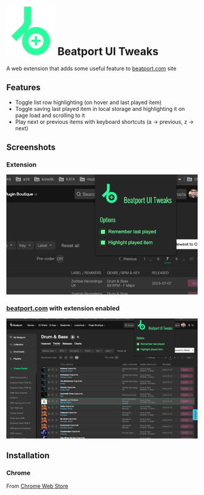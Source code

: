 # ![Beatport UI Tweaks](https://raw.githubusercontent.com/cstuncsik/beatport-ui-tweaks/master/src/assets/images/icon.png) Beatport UI Tweaks
A web extension that adds some useful feature to [beatport.com](https://www.beatport.com/) site

## Features
- Toggle list row highlighting (on hover and last played item)
- Toggle saving last played item in local storage and highlighting it on page load and scrolling to it
- Play next or previous items with keyboard shortcuts (a -> previous, z -> next)

## Screenshots
### Extension
![Extension screenshot](https://raw.githubusercontent.com/cstuncsik/beatport-ui-tweaks/master/store-assets/extension-screenshot.jpg)
### [beatport.com](https://www.beatport.com/) with extension enabled
![Page screenshot](https://raw.githubusercontent.com/cstuncsik/beatport-ui-tweaks/master/store-assets/page-screenshot.jpg)

## Installation

### Chrome

From [Chrome Web Store](https://chrome.google.com/webstore/detail/beatport-ui-tweaks/cpbhbclfehplhjdfikckomhcdoppkbge)
